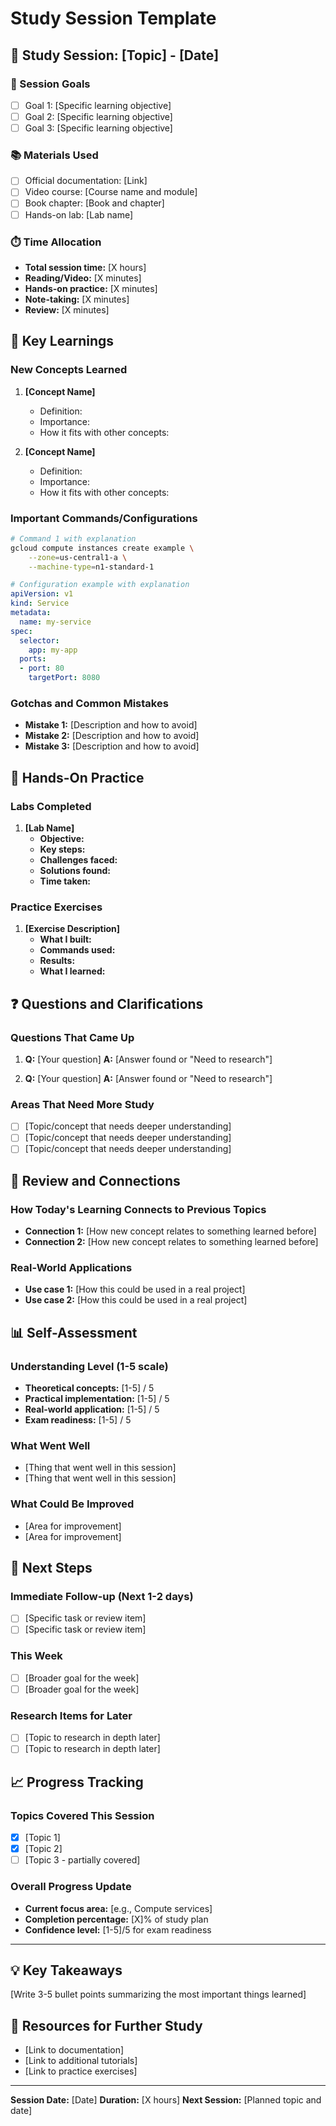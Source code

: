 # Study Session Template

## 📅 Study Session: [Topic] - [Date]

### 🎯 Session Goals
- [ ] Goal 1: [Specific learning objective]
- [ ] Goal 2: [Specific learning objective]
- [ ] Goal 3: [Specific learning objective]

### 📚 Materials Used
- [ ] Official documentation: [Link]
- [ ] Video course: [Course name and module]
- [ ] Book chapter: [Book and chapter]
- [ ] Hands-on lab: [Lab name]

### ⏱️ Time Allocation
- **Total session time:** [X hours]
- **Reading/Video:** [X minutes]
- **Hands-on practice:** [X minutes]
- **Note-taking:** [X minutes]
- **Review:** [X minutes]

## 📝 Key Learnings

### New Concepts Learned
1. **[Concept Name]**
   - Definition: 
   - Importance: 
   - How it fits with other concepts: 

2. **[Concept Name]**
   - Definition: 
   - Importance: 
   - How it fits with other concepts: 

### Important Commands/Configurations
```bash
# Command 1 with explanation
gcloud compute instances create example \
    --zone=us-central1-a \
    --machine-type=n1-standard-1
```

```yaml
# Configuration example with explanation
apiVersion: v1
kind: Service
metadata:
  name: my-service
spec:
  selector:
    app: my-app
  ports:
  - port: 80
    targetPort: 8080
```

### Gotchas and Common Mistakes
- **Mistake 1:** [Description and how to avoid]
- **Mistake 2:** [Description and how to avoid]
- **Mistake 3:** [Description and how to avoid]

## 🔬 Hands-On Practice

### Labs Completed
1. **[Lab Name]**
   - **Objective:** 
   - **Key steps:** 
   - **Challenges faced:** 
   - **Solutions found:** 
   - **Time taken:** 

### Practice Exercises
1. **[Exercise Description]**
   - **What I built:** 
   - **Commands used:** 
   - **Results:** 
   - **What I learned:** 

## ❓ Questions and Clarifications

### Questions That Came Up
1. **Q:** [Your question]
   **A:** [Answer found or "Need to research"]

2. **Q:** [Your question]
   **A:** [Answer found or "Need to research"]

### Areas That Need More Study
- [ ] [Topic/concept that needs deeper understanding]
- [ ] [Topic/concept that needs deeper understanding]
- [ ] [Topic/concept that needs deeper understanding]

## 🔄 Review and Connections

### How Today's Learning Connects to Previous Topics
- **Connection 1:** [How new concept relates to something learned before]
- **Connection 2:** [How new concept relates to something learned before]

### Real-World Applications
- **Use case 1:** [How this could be used in a real project]
- **Use case 2:** [How this could be used in a real project]

## 📊 Self-Assessment

### Understanding Level (1-5 scale)
- **Theoretical concepts:** [1-5] / 5
- **Practical implementation:** [1-5] / 5
- **Real-world application:** [1-5] / 5
- **Exam readiness:** [1-5] / 5

### What Went Well
- [Thing that went well in this session]
- [Thing that went well in this session]

### What Could Be Improved
- [Area for improvement]
- [Area for improvement]

## 🎯 Next Steps

### Immediate Follow-up (Next 1-2 days)
- [ ] [Specific task or review item]
- [ ] [Specific task or review item]

### This Week
- [ ] [Broader goal for the week]
- [ ] [Broader goal for the week]

### Research Items for Later
- [ ] [Topic to research in depth later]
- [ ] [Topic to research in depth later]

## 📈 Progress Tracking

### Topics Covered This Session
- [x] [Topic 1]
- [x] [Topic 2]
- [ ] [Topic 3 - partially covered]

### Overall Progress Update
- **Current focus area:** [e.g., Compute services]
- **Completion percentage:** [X]% of study plan
- **Confidence level:** [1-5]/5 for exam readiness

---

## 💡 Key Takeaways
[Write 3-5 bullet points summarizing the most important things learned]

## 🔗 Resources for Further Study
- [Link to documentation]
- [Link to additional tutorials]
- [Link to practice exercises]

---
**Session Date:** [Date]
**Duration:** [X hours]
**Next Session:** [Planned topic and date]
